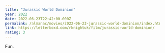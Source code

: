 ```yaml
---
title: "Jurassic World Dominion"
year: 2022
date: 2022-06-23T22:42:00.000Z
permalink: /almanac/movies/2022-06-23-jurassic-world-dominion/index.html
link: https://letterboxd.com/rknightuk/film/jurassic-world-dominion/
rating: 3
---
```


Fun.